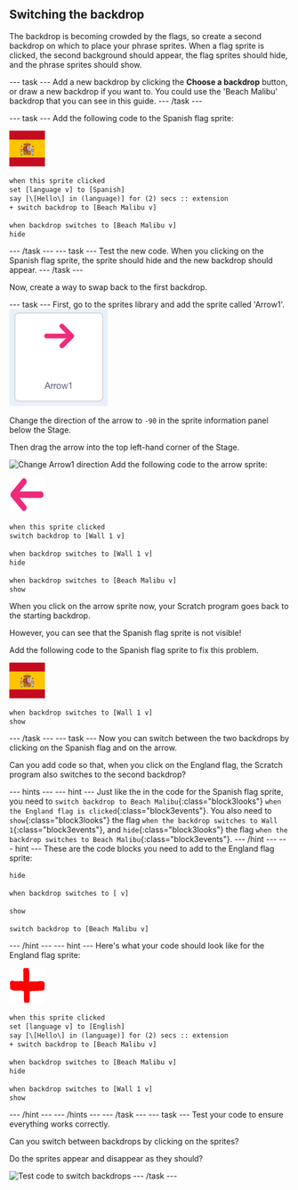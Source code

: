 ## Switching the backdrop

The backdrop is becoming crowded by the flags, so create a second backdrop on which to place your phrase sprites. When a flag sprite is clicked, the second background should appear, the flag sprites should hide, and the phrase sprites should show.

--- task ---
Add a new backdrop by clicking the **Choose a backdrop** button, or draw a new backdrop if you want to. You could use the 'Beach Malibu' backdrop that you can see in this guide.
--- /task ---

--- task ---
Add the following code to the Spanish flag sprite:

![Spain sprite](images/spainSmall.png)
```blocks3
when this sprite clicked
set [language v] to [Spanish]
say [\[Hello\] in (language)] for (2) secs :: extension
+ switch backdrop to [Beach Malibu v]

when backdrop switches to [Beach Malibu v]
hide
```

--- /task ---
--- task ---
Test the new code. When you clicking on the Spanish flag sprite, the sprite should hide and the new backdrop should appear.
--- /task ---

Now, create a way to swap back to the first backdrop.

--- task ---
First, go to the sprites library and add the sprite called 'Arrow1'.
![Arrow1 sprite](images/arrow1Sprite.png)

Change the direction of the arrow to `-90` in the sprite information panel below the Stage.

Then drag the arrow into the top left-hand corner of the Stage.

![Change Arrow1 direction](images/arrowDirection.png)
Add the following code to the arrow sprite:

![Arrow sprite](images/arrow1small.png)
```blocks3
when this sprite clicked
switch backdrop to [Wall 1 v]

when backdrop switches to [Wall 1 v]
hide

when backdrop switches to [Beach Malibu v]
show
```

When you click on the arrow sprite now, your Scratch program goes back to the starting backdrop.

However, you can see that the Spanish flag sprite is not visible!

Add the following code to the Spanish flag sprite to fix this problem.

![Spain sprite](images/spainSmall.png)
```blocks3
when backdrop switches to [Wall 1 v]
show
```
--- /task ---
--- task ---
Now you can switch between the two backdrops by clicking on the Spanish flag and on the arrow.

Can you add code so that, when you click on the England flag, the Scratch program also switches to the second backdrop?

--- hints ---
--- hint ---
Just like the in the code for the Spanish flag sprite, you need to `switch backdrop to Beach Malibu`{:class="block3looks"} `when the England flag is clicked`{:class="block3events"}. You also need to `show`{:class="block3looks"} the flag `when the backdrop switches to Wall 1`{:class="block3events"}, and `hide`{:class="block3looks"} the flag `when the backdrop switches to Beach Malibu`{:class="block3events"}.
--- /hint ---
--- hint ---
These are the code blocks you need to add to the England flag sprite:
```blocks3
hide

when backdrop switches to [ v]

show

switch backdrop to [Beach Malibu v]
```
--- /hint ---
--- hint ---
Here's what your code should look like for the England flag sprite:

![England sprite](images/englandSmall.png)
```blocks3
when this sprite clicked
set [language v] to [English]
say [\[Hello\] in (language)] for (2) secs :: extension
+ switch backdrop to [Beach Malibu v]

when backdrop switches to [Beach Malibu v]
hide

when backdrop switches to [Wall 1 v]
show
```
--- /hint ---
--- /hints ---
--- /task ---
--- task ---
Test your code to ensure everything works correctly.

Can you switch between backdrops by clicking on the sprites?

Do the sprites appear and disappear as they should?

![Test code to switch backdrops](images/testBackdropSwap.gif)
--- /task ---
